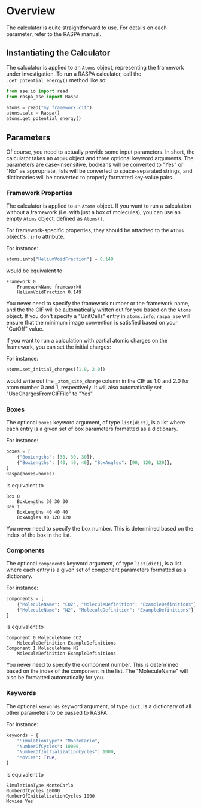 # Overview

The calculator is quite straightforward to use. For details on each parameter, refer to the RASPA manual.

## Instantiating the Calculator

The calculator is applied to an `Atoms` object, representing the framework under investigation. To run a RASPA calculator, call the `.get_potential_energy()` method like so:

```python
from ase.io import read
from raspa_ase import Raspa

atoms = read("my_framework.cif")
atoms.calc = Raspa()
atoms.get_potential_energy()
```

## Parameters

Of course, you need to actually provide some input parameters. In short, the calculator takes an `Atoms` object and three optional keyword arguments. The parameters are case-insensitive, booleans will be converted to "Yes" or "No" as appropriate, lists will be converted to space-separated strings, and dictionaries will be converted to properly formatted key-value pairs.

### Framework Properties

The calculator is applied to an `Atoms` object. If you want to run a calculation without a framework (i.e. with just a box of molecules), you can use an empty `Atoms` object, defined as `Atoms()`.

For framework-specific properties, they should be attached to the `Atoms` object's `.info` attribute.

For instance:

```python
atoms.info["HeliumVoidFraction"] = 0.149
```

would be equivalent to

```
Framework 0
    FrameworkName framework0
    HeliumVoidFraction 0.149
```

You never need to specify the framework number or the framework name, and the the CIF will be automatically written out for you based on the `Atoms` object. If you don't specify a "UnitCells" entry in `atoms.info`, `raspa_ase` will ensure that the minimum image convention is satisfied based on your "CutOff" value.

If you want to run a calculation with partial atomic charges on the framework, you can set the initial charges:

For instance:

```python
atoms.set_initial_charges([1.0, 2.0])
```

would write out the `_atom_site_charge` column in the CIF as 1.0 and 2.0 for atom number 0 and 1, respectively. It will also automatically set "UseChargesFromCIFFile" to "Yes".

### Boxes

The optional `boxes` keyword argument, of type `list[dict]`, is a list where each entry is a given set of box parameters formatted as a dictionary.

For instance:

```python
boxes = [
    {"BoxLengths": [30, 30, 30]},
    {"BoxLengths": [40, 40, 40], "BoxAngles": [90, 120, 120]},
]
Raspa(boxes=boxes)
```

is equivalent to

```
Box 0
    BoxLengths 30 30 30
Box 1
    BoxLengths 40 40 40
    BoxAngles 90 120 120
```

You never need to specify the box number. This is determined based on the index of the box in the list.

### Components

The optional `components` keyword argument, of type `list[dict]`, is a list where each entry is a given set of component parameters formatted as a dictionary.

For instance:

```python
components = [
    {"MoleculeName": "CO2", "MoleculeDefinition": "ExampleDefinitions"},
    {"MoleculeName": "N2", "MoleculeDefinition": "ExampleDefinitions"},
]
```

is equivalent to

```
Component 0 MoleculeName CO2
    MoleculeDefinition ExampleDefinitions
Component 1 MoleculeName N2
    MoleculeDefinition ExampleDefinitions
```

You never need to specify the component number. This is determined based on the index of the component in the list. The "MoleculeName" will also be formatted automatically for you.

### Keywords

The optional `keywords` keyword argument, of type `dict`, is a dictionary of all other parameters to be passed to RASPA.

For instance:

```python
keywords = {
    "SimulationType": "MonteCarlo",
    "NumberOfCycles": 10000,
    "NumberOfInitializationCycles": 1000,
    "Movies": True,
}
```

is equivalent to

```
SimulationType MonteCarlo
NumberOfCycles 10000
NumberOfInitializationCycles 1000
Movies Yes
```
